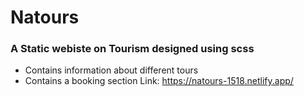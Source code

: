 # Natours
### A Static webiste on Tourism designed using scss
- Contains information about different tours
- Contains a booking section
 Link: https://natours-1518.netlify.app/
